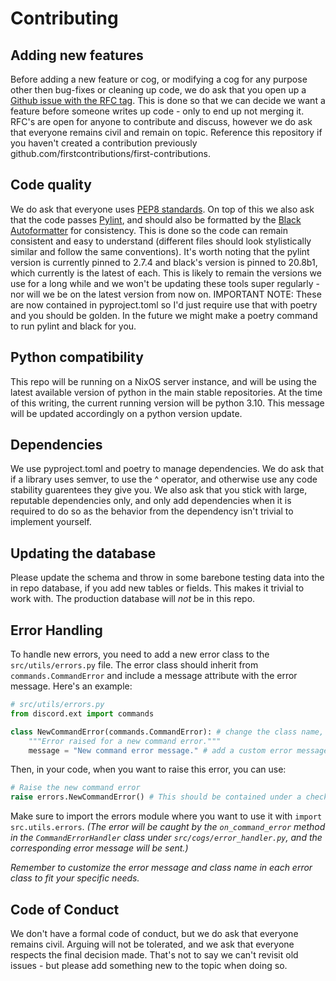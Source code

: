 # Contributing
## Adding new features
Before adding a new feature or cog, or modifying a cog for any purpose other then bug-fixes or cleaning up code, we do ask that you open up a [Github issue with the RFC tag](https://github.com/pcparadise/discordbot/issues/5). This is done so that we can decide we want a feature before someone writes up code - only to end up not merging it. RFC's are open for anyone to contribute and discuss, however we do ask that everyone remains civil and remain on topic. Reference this repository if you haven't created a contribution previously github.com/firstcontributions/first-contributions.

## Code quality
We do ask that everyone uses [PEP8 standards](https://www.python.org/dev/peps/pep-0008/). On top of this we also ask that the code passes [Pylint](https://www.pylint.org/), and should also be formatted by the [Black Autoformatter](https://github.com/psf/black) for consistency. This is done so the code can remain consistent and easy to understand (different files should look stylistically similar and follow the same conventions). It's worth noting that the pylint version is currently pinned to 2.7.4 and black's version is pinned to 20.8b1, which currently is the latest of each. This is likely to remain the versions we use for a long while and we won't be updating these tools super regularly - nor will we be on the latest version from now on. IMPORTANT NOTE: These are now contained in pyproject.toml so I'd just require use that with poetry and you should be golden. In the future we might make a poetry command to run pylint and black for you.

## Python compatibility
This repo will be running on a NixOS server instance, and will be using the latest available version of python in the main stable repositories. At the time of this writing, the current running version will be python 3.10. This message will be updated accordingly on a python version update.

## Dependencies
We use pyproject.toml and poetry to manage dependencies. We do ask that if a library uses semver, to use the ^ operator, and otherwise use any code stability guarentees they give you. We also ask that you stick with large, reputable dependencies only, and only add dependencies when it is required to do so as the behavior from the dependency isn't trivial to implement yourself.

## Updating the database
Please update the schema and throw in some barebone testing data into the in repo database, if you add new tables or fields. This makes it trivial to work with. The production database will *not* be in this repo. 

## Error Handling
To handle new errors, you need to add a new error class to the ``src/utils/errors.py`` file. The error class should inherit from ``commands.CommandError`` and include a message attribute with the error message. Here's an example: 
```py
# src/utils/errors.py
from discord.ext import commands

class NewCommandError(commands.CommandError): # change the class name, can be anything
    """Error raised for a new command error."""
    message = "New command error message." # add a custom error message 
```
Then, in your code, when you want to raise this error, you can use:
```py
# Raise the new command error
raise errors.NewCommandError() # This should be contained under a check of some form
```
Make sure to import the errors module where you want to use it with ``import src.utils.errors``. _(The error will be caught by the ``on_command_error`` method in the ``CommandErrorHandler`` class under ``src/cogs/error_handler.py``, and the corresponding error message will be sent.)_

*Remember to customize the error message and class name in each error class to fit your specific needs.*

## Code of Conduct
We don't have a formal code of conduct, but we do ask that everyone remains civil. Arguing will not be tolerated, and we ask that everyone respects the final decision made. That's not to say we can't revisit old issues - but please add something new to the topic when doing so.
